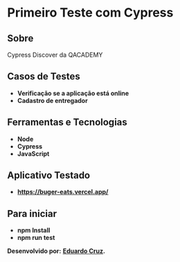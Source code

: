 # Primeiro Teste com Cypress

## Sobre

Cypress Discover da QACADEMY

## Casos de Testes

- **Verificação se a aplicação está online**
- **Cadastro de entregador**


## Ferramentas e Tecnologias

- **Node**
- **Cypress**
- **JavaScript**

## Aplicativo Testado
- **https://buger-eats.vercel.app/**


## Para iniciar
- **npm Install**
- **npm run test**

**Desenvolvido por:**
**[Eduardo Cruz](https://github.com/edcruz29/).**